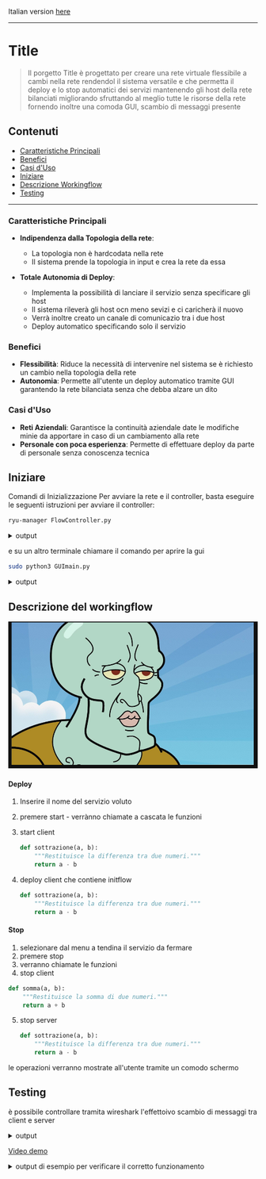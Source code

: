 Italian version [here](README-it.md)

---

# Title

> Il porgetto Title è progettato per creare una rete virtuale flessibile a cambi nella rete rendendol il sistema versatile e che permetta il deploy e lo stop automatici dei servizi mantenendo gli host della rete bilanciati migliorando sfruttando al meglio tutte le risorse della rete fornendo inoltre una comoda GUI, scambio di messaggi presente


## Contenuti
- [Caratteristiche Principali](#caratteristiche-principali)
- [Benefici](#benefici)
- [Casi d'Uso](#casi-duso)
- [Iniziare](#iniziare)
- [Descrizione Workingflow](#descrizione-del-workingflow)
- [Testing](#testing)

---

### Caratteristiche Principali

- **Indipendenza dalla Topologia della rete**:
    - La topologia non è hardcodata nella rete
    - Il sistema prende la topologia in input e crea la rete da essa


- **Totale Autonomia di Deploy**:
    - Implementa la possibilità di lanciare il servizio senza specificare gli host
    - Il sistema rileverà gli host ocn meno sevizi e ci caricherà il nuovo
    - Verrà inoltre creato un canale di comunicazio tra i due host
    - Deploy automatico specificando solo il servizio


### Benefici

- **Flessibilità**: Riduce la necessità di intervenire nel sistema se è richiesto un cambio nella topologia della rete
- **Autonomia**: Permette all'utente un deploy automatico tramite GUI garantendo la rete bilanciata senza che debba alzare un dito

### Casi d'Uso

- **Reti Aziendali**: Garantisce la continuità aziendale date le modifiche minie da apportare in caso di un cambiamento alla rete
- **Personale con poca esperienza**: Permette di effettuare deploy da parte di personale senza conoscenza tecnica



## Iniziare

Comandi di Inizializzazione
Per avviare la rete e il controller, basta eseguire le seguenti istruzioni per avviare il controller:

```bash
ryu-manager FlowController.py
```

<details>
<summary>output</summary>
    <p align="center">
      <img src="images/test.png" width="600">
    </p>
</details>

e su un altro terminale chiamare il comando per aprire la gui

```bash
sudo python3 GUImain.py
```
<details>
<summary>output</summary>
    <p align="center">
      <img src="images/test.png" width="600">
    </p>
</details>


## Descrizione del workingflow

<p align="center">
  <img src="images/test.png" width="1000">
</p>

#### Deploy
1. Inserire il nome del servizio voluto
2. premere start - verrànno chiamate a cascata le funzioni
3. start client
    ```python
    def sottrazione(a, b):
        """Restituisce la differenza tra due numeri."""
        return a - b
    ```

4. deploy client che contiene initflow
    ```python
    def sottrazione(a, b):
        """Restituisce la differenza tra due numeri."""
        return a - b
    ```


#### Stop
1. selezionare dal menu a tendina il servizio da fermare
2. premere stop
3. verranno chiamate le funzioni
4. stop client
  ```python
  def somma(a, b):
      """Restituisce la somma di due numeri."""
      return a + b
  ```

5. stop server
    ```python
    def sottrazione(a, b):
        """Restituisce la differenza tra due numeri."""
        return a - b
    ```


le operazioni verranno mostrate all'utente tramite un comodo schermo




## Testing

è possibile controllare tramita wireshark l'effettoivo scambio di messaggi tra client e server
<details>
<summary>output</summary>
    <p align="center">
      <img src="images/test.png" width="600">
    </p>
</details>

[Video demo](https://www.youtube.com/watch?v=0IURpXwvLrw)


<details>
<summary>output di esempio per verificare il corretto funzionamento</summary>

---

- [all good](images/test.png)
- [broken s1](images/test.png)

</details>
